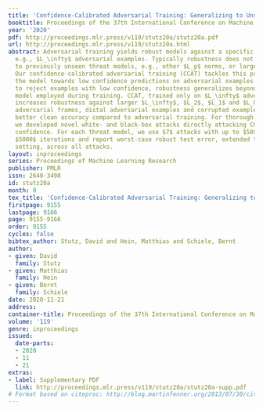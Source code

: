 ```yaml
---
title: 'Confidence-Calibrated Adversarial Training: Generalizing to Unseen Attacks'
booktitle: Proceedings of the 37th International Conference on Machine Learning
year: '2020'
pdf: http://proceedings.mlr.press/v119/stutz20a/stutz20a.pdf
url: http://proceedings.mlr.press/v119/stutz20a.html
abstract: Adversarial training yields robust models against a specific threat model,
  e.g., $L_\infty$ adversarial examples. Typically robustness does not generalize
  to previously unseen threat models, e.g., other $L_p$ norms, or larger perturbations.
  Our confidence-calibrated adversarial training (CCAT) tackles this problem by biasing
  the model towards low confidence predictions on adversarial examples. By allowing
  to reject examples with low confidence, robustness generalizes beyond the threat
  model employed during training. CCAT, trained only on $L_\infty$ adversarial examples,
  increases robustness against larger $L_\infty$, $L_2$, $L_1$ and $L_0$ attacks,
  adversarial frames, distal adversarial examples and corrupted examples and yields
  better clean accuracy compared to adversarial training. For thorough evaluation
  we developed novel white- and black-box attacks directly attacking CCAT by maximizing
  confidence. For each threat model, we use $7$ attacks with up to $50$ restarts and
  $5000$ iterations and report worst-case robust test error, extended to our confidence-thresholded
  setting, across all attacks.
layout: inproceedings
series: Proceedings of Machine Learning Research
publisher: PMLR
issn: 2640-3498
id: stutz20a
month: 0
tex_title: 'Confidence-Calibrated Adversarial Training: Generalizing to Unseen Attacks'
firstpage: 9155
lastpage: 9166
page: 9155-9166
order: 9155
cycles: false
bibtex_author: Stutz, David and Hein, Matthias and Schiele, Bernt
author:
- given: David
  family: Stutz
- given: Matthias
  family: Hein
- given: Bernt
  family: Schiele
date: 2020-11-21
address: 
container-title: Proceedings of the 37th International Conference on Machine Learning
volume: '119'
genre: inproceedings
issued:
  date-parts:
  - 2020
  - 11
  - 21
extras:
- label: Supplementary PDF
  link: http://proceedings.mlr.press/v119/stutz20a/stutz20a-supp.pdf
# Format based on citeproc: http://blog.martinfenner.org/2013/07/30/citeproc-yaml-for-bibliographies/
---
```

